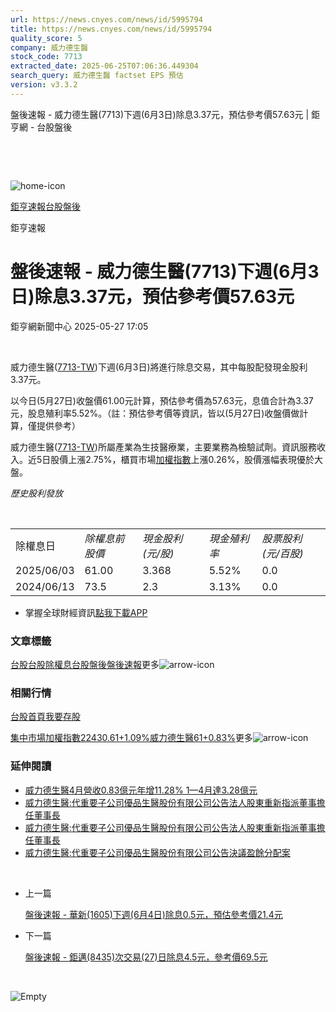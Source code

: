 ```yaml
---
url: https://news.cnyes.com/news/id/5995794
title: https://news.cnyes.com/news/id/5995794
quality_score: 5
company: 威力德生醫
stock_code: 7713
extracted_date: 2025-06-25T07:06:36.449304
search_query: 威力德生醫 factset EPS 預估
version: v3.3.2
---
```


盤後速報 - 威力德生醫(7713)下週(6月3日)除息3.37元，預估參考價57.63元 | 鉅亨網 - 台股盤後

‌

‌

![home-icon](/assets/icons/breadCrumb/symbol-icon-home.svg)

[鉅亨速報](/news/cat/anue_live)[台股盤後](/news/cat/tw_afterhours)

鉅亨速報

# 盤後速報 - 威力德生醫(7713)下週(6月3日)除息3.37元，預估參考價57.63元

鉅亨網新聞中心 2025-05-27 17:05

‌

威力德生醫([7713-TW](https://www.cnyes.com/twstock/7713))下週(6月3日)將進行除息交易，其中每股配發現金股利3.37元。

以今日(5月27日)收盤價61.00元計算，預估參考價為57.63元，息值合計為3.37元，股息殖利率5.52%。（註：預估參考價等資訊，皆以(5月27日)收盤價做計算，僅提供參考）

威力德生醫([7713-TW](https://www.cnyes.com/twstock/7713))所屬產業為生技醫療業，主要業務為檢驗試劑。資訊服務收入。近5日股價上漲2.75%，櫃買市場[加權指數](https://invest.cnyes.com/index/TWS/TSE01)上漲0.26%，股價漲幅表現優於大盤。

*歷史股利發放*

‌

|  |  |  |  |  |
| --- | --- | --- | --- | --- |
| 除權息日 | *除權息前股價* | *現金股利 (元/股)* | *現金殖利率* | *股票股利 (元/百股)* |
| 2025/06/03 | 61.00 | 3.368 | 5.52% | 0.0 |
| 2024/06/13 | 73.5 | 2.3 | 3.13% | 0.0 |

* 掌握全球財經資訊[點我下載APP](http://www.cnyes.com/app/?utm_source=mweb&utm_medium=HamMenuBanner&utm_campaign=fixed&utm_content=entr)

### 文章標籤

[台股](https://news.cnyes.com/tag/台股 "台股")[台股除權息](https://news.cnyes.com/tag/台股除權息 "台股除權息")[台股盤後](https://news.cnyes.com/tag/台股盤後 "台股盤後")[盤後速報](https://news.cnyes.com/tag/盤後速報 "盤後速報")更多![arrow-icon](/assets/icons/arrows/arrow-down.svg)

### 相關行情

[台股首頁](https://www.cnyes.com/twstock)[我要存股](https://supr.link/8OHaU)

[集中市場加權指數22430.61+1.09%](https://invest.cnyes.com/index/TWS/TSE01)[威力德生醫61+0.83%](https://www.cnyes.com/twstock/7713)更多![arrow-icon](/assets/icons/arrows/arrow-down.svg)

### 延伸閱讀

* [威力德生醫4月營收0.83億元年增11.28% 1—4月達3.28億元](/news/id/5974444)
* [威力德生醫:代重要子公司優品生醫股份有限公司公告法人股東重新指派董事擔任董事長](/news/id/5968474)
* [威力德生醫:代重要子公司優品生醫股份有限公司公告法人股東重新指派董事擔任董事長](/news/id/5968521)
* [威力德生醫:代重要子公司優品生醫股份有限公司公告決議盈餘分配案](/news/id/5968473)

‌

* 上一篇

  [盤後速報 - 華新(1605)下週(6月4日)除息0.5元，預估參考價21.4元](/news/id/5997927)
* 下一篇

  [盤後速報 - 鉅邁(8435)次交易(27)日除息4.5元，參考價69.5元](/news/id/5994062)

‌

![Empty](/assets/icons/skeleton/empty-image.svg)

‌
